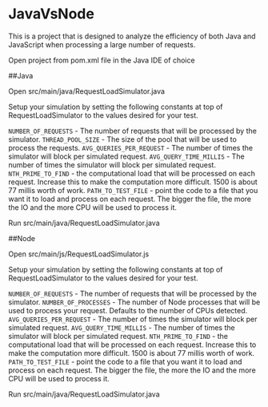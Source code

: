 # JavaVsNode

This is a project that is designed to analyze the efficiency of both Java and JavaScript when processing a large number of requests. 

Open project from pom.xml file in the Java IDE of choice

##Java

Open src/main/java/RequestLoadSimulator.java

Setup your simulation by setting the following constants at top of RequestLoadSimulator to the values desired for your test.

`NUMBER_OF_REQUESTS` - The number of requests that will be processed by the simulator. 
`THREAD_POOL_SIZE` - The size of the pool that will be used to process the requests. 
`AVG_QUERIES_PER_REQUEST` - The number of times the simulator will block per simulated request. 
`AVG_QUERY_TIME_MILLIS` - The number of times the simulator will block per simulated request. 
`NTH_PRIME_TO_FIND` - the computational load that will be processed on each request. Increase this to make the computation more difficult. 1500 is about 77 millis worth of work. 
`PATH_TO_TEST_FILE` - point the code to a file that you want it to load and process on each request. The bigger the file, the more the IO and the more CPU will be used to process it. 

Run src/main/java/RequestLoadSimulator.java

##Node

Open src/main/js/RequestLoadSimulator.js

Setup your simulation by setting the following constants at top of RequestLoadSimulator to the values desired for your test.

`NUMBER_OF_REQUESTS` - The number of requests that will be processed by the simulator. 
`NUMBER_OF_PROCESSES` - The number of Node processes that will be used to process your request. Defaults to the number of CPUs detected. 
`AVG_QUERIES_PER_REQUEST` - The number of times the simulator will block per simulated request. 
`AVG_QUERY_TIME_MILLIS` - The number of times the simulator will block per simulated request. 
`NTH_PRIME_TO_FIND` - the computational load that will be processed on each request. Increase this to make the computation more difficult. 1500 is about 77 millis worth of work. 
`PATH_TO_TEST_FILE` - point the code to a file that you want it to load and process on each request. The bigger the file, the more the IO and the more CPU will be used to process it. 

Run src/main/java/RequestLoadSimulator.java
